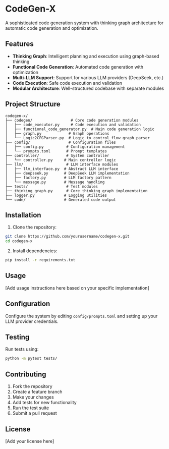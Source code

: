 # CodeGen-X

A sophisticated code generation system with thinking graph architecture for automatic code generation and optimization.

## Features

- **Thinking Graph**: Intelligent planning and execution using graph-based thinking
- **Functional Code Generation**: Automated code generation with optimization
- **Multi-LLM Support**: Support for various LLM providers (DeepSeek, etc.)
- **Code Execution**: Safe code execution and validation
- **Modular Architecture**: Well-structured codebase with separate modules

## Project Structure

```
codegen-x/
├── codegen/                 # Core code generation modules
│   ├── code_executor.py     # Code execution and validation
│   ├── functional_code_generator.py  # Main code generation logic
│   ├── graph.py            # Graph operations
│   └── Logic2CFGParser.py  # Logic to control flow graph parser
├── config/                 # Configuration files
│   ├── config.py          # Configuration management
│   └── prompts.toml       # Prompt templates
├── controller/            # System controller
│   └── controller.py     # Main controller logic
├── llm/                   # LLM interface modules
│   ├── llm_interface.py  # Abstract LLM interface
│   ├── deepseek.py       # DeepSeek LLM implementation
│   ├── factory.py        # LLM factory pattern
│   └── message.py        # Message handling
├── tests/                 # Test modules
├── thinking_graph.py      # Core thinking graph implementation
├── logger.py             # Logging utilities
└── code/                 # Generated code output
```

## Installation

1. Clone the repository:
```bash
git clone https://github.com/yourusername/codegen-x.git
cd codegen-x
```

2. Install dependencies:
```bash
pip install -r requirements.txt
```

## Usage

[Add usage instructions here based on your specific implementation]

## Configuration

Configure the system by editing `config/prompts.toml` and setting up your LLM provider credentials.

## Testing

Run tests using:
```bash
python -m pytest tests/
```

## Contributing

1. Fork the repository
2. Create a feature branch
3. Make your changes
4. Add tests for new functionality
5. Run the test suite
6. Submit a pull request

## License

[Add your license here]
